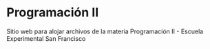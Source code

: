 # Programación II
Sitio web para alojar archivos de la materia Programación II - Escuela Experimental San Francisco
